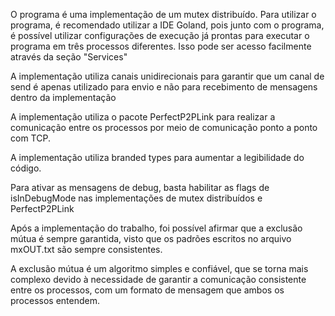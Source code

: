 O programa é uma implementação de um mutex distribuído. Para utilizar o programa, é recomendado utilizar a IDE Goland, pois junto com o programa, é possível utilizar configurações de execução já prontas para executar o programa em três processos diferentes. Isso pode ser acesso facilmente através da seção "Services"

A implementação utiliza canais unidirecionais para garantir que um canal de send é apenas utilizado para envio e não para recebimento de mensagens dentro da implementação

A implementação utiliza o pacote PerfectP2PLink para realizar a comunicação entre os processos por meio de comunicação ponto a ponto com TCP.

A implementação utiliza branded types para aumentar a legibilidade do código.

Para ativar as mensagens de debug, basta habilitar as flags de isInDebugMode nas implementações de mutex distribuídos e PerfectP2PLink

Após a implementação do trabalho, foi possível afirmar que a exclusão mútua é sempre garantida, visto que os padrões escritos no arquivo mxOUT.txt são sempre consistentes.

A exclusão mútua é um algoritmo simples e confiável, que se torna mais complexo devido à necessidade de garantir a comunicação consistente entre os processos, com um formato de mensagem que ambos os processos entendem.